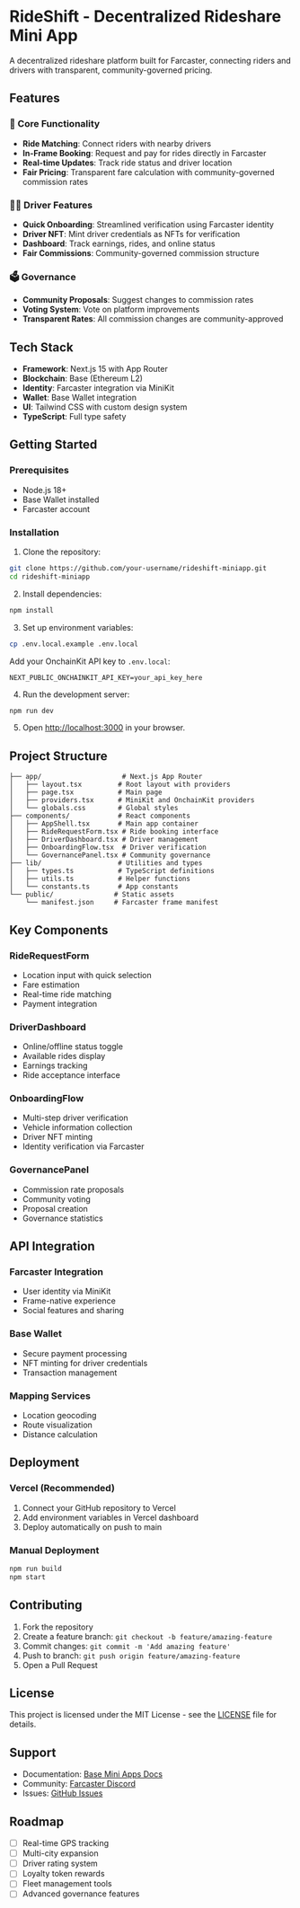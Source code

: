 # RideShift - Decentralized Rideshare Mini App

A decentralized rideshare platform built for Farcaster, connecting riders and drivers with transparent, community-governed pricing.

## Features

### 🚗 Core Functionality
- **Ride Matching**: Connect riders with nearby drivers
- **In-Frame Booking**: Request and pay for rides directly in Farcaster
- **Real-time Updates**: Track ride status and driver location
- **Fair Pricing**: Transparent fare calculation with community-governed commission rates

### 👨‍💼 Driver Features
- **Quick Onboarding**: Streamlined verification using Farcaster identity
- **Driver NFT**: Mint driver credentials as NFTs for verification
- **Dashboard**: Track earnings, rides, and online status
- **Fair Commissions**: Community-governed commission structure

### 🗳️ Governance
- **Community Proposals**: Suggest changes to commission rates
- **Voting System**: Vote on platform improvements
- **Transparent Rates**: All commission changes are community-approved

## Tech Stack

- **Framework**: Next.js 15 with App Router
- **Blockchain**: Base (Ethereum L2)
- **Identity**: Farcaster integration via MiniKit
- **Wallet**: Base Wallet integration
- **UI**: Tailwind CSS with custom design system
- **TypeScript**: Full type safety

## Getting Started

### Prerequisites
- Node.js 18+ 
- Base Wallet installed
- Farcaster account

### Installation

1. Clone the repository:
```bash
git clone https://github.com/your-username/rideshift-miniapp.git
cd rideshift-miniapp
```

2. Install dependencies:
```bash
npm install
```

3. Set up environment variables:
```bash
cp .env.local.example .env.local
```

Add your OnchainKit API key to `.env.local`:
```
NEXT_PUBLIC_ONCHAINKIT_API_KEY=your_api_key_here
```

4. Run the development server:
```bash
npm run dev
```

5. Open [http://localhost:3000](http://localhost:3000) in your browser.

## Project Structure

```
├── app/                    # Next.js App Router
│   ├── layout.tsx         # Root layout with providers
│   ├── page.tsx           # Main page
│   ├── providers.tsx      # MiniKit and OnchainKit providers
│   └── globals.css        # Global styles
├── components/            # React components
│   ├── AppShell.tsx       # Main app container
│   ├── RideRequestForm.tsx # Ride booking interface
│   ├── DriverDashboard.tsx # Driver management
│   ├── OnboardingFlow.tsx  # Driver verification
│   └── GovernancePanel.tsx # Community governance
├── lib/                   # Utilities and types
│   ├── types.ts           # TypeScript definitions
│   ├── utils.ts           # Helper functions
│   └── constants.ts       # App constants
└── public/               # Static assets
    └── manifest.json     # Farcaster frame manifest
```

## Key Components

### RideRequestForm
- Location input with quick selection
- Fare estimation
- Real-time ride matching
- Payment integration

### DriverDashboard  
- Online/offline status toggle
- Available rides display
- Earnings tracking
- Ride acceptance interface

### OnboardingFlow
- Multi-step driver verification
- Vehicle information collection
- Driver NFT minting
- Identity verification via Farcaster

### GovernancePanel
- Commission rate proposals
- Community voting
- Proposal creation
- Governance statistics

## API Integration

### Farcaster Integration
- User identity via MiniKit
- Frame-native experience
- Social features and sharing

### Base Wallet
- Secure payment processing
- NFT minting for driver credentials
- Transaction management

### Mapping Services
- Location geocoding
- Route visualization
- Distance calculation

## Deployment

### Vercel (Recommended)
1. Connect your GitHub repository to Vercel
2. Add environment variables in Vercel dashboard
3. Deploy automatically on push to main

### Manual Deployment
```bash
npm run build
npm start
```

## Contributing

1. Fork the repository
2. Create a feature branch: `git checkout -b feature/amazing-feature`
3. Commit changes: `git commit -m 'Add amazing feature'`
4. Push to branch: `git push origin feature/amazing-feature`
5. Open a Pull Request

## License

This project is licensed under the MIT License - see the [LICENSE](LICENSE) file for details.

## Support

- Documentation: [Base Mini Apps Docs](https://docs.base.org/mini-apps/)
- Community: [Farcaster Discord](https://discord.gg/farcaster)
- Issues: [GitHub Issues](https://github.com/your-username/rideshift-miniapp/issues)

## Roadmap

- [ ] Real-time GPS tracking
- [ ] Multi-city expansion
- [ ] Driver rating system
- [ ] Loyalty token rewards
- [ ] Fleet management tools
- [ ] Advanced governance features
